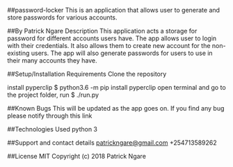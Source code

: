 ##password-locker
This is an application that allows user to generate and store passwords for various accounts.

##By Patrick Ngare
Description
This application acts a storage for password for different accounts users have. The app allows user to login with their credentials. It also allows them to create new account for the non-existing users. The app will also generate passwords for users to use in their many accounts they have.

##Setup/Installation Requirements
Clone the repository

install pyperclip $ python3.6 -m pip install pyperclip
open terminal and go to the project folder, run $ ./run.py

##Known Bugs
This will be updated as the app goes on. If you find any bug please notify through this link

##Technologies Used
python 3


##Support and contact details
patrickngare@gmail.com
+254713589262

##License
MIT
Copyright (c) 2018 Patrick Ngare
